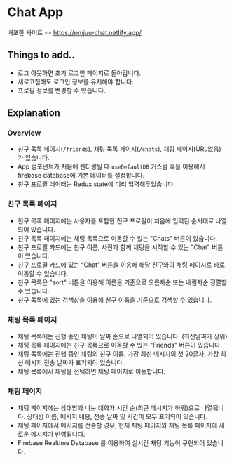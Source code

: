 # Chat App
배포한 사이트 -> https://pmjuu-chat.netlify.app/

## Things to add..
- 로그 아웃하면 초기 로그인 페이지로 돌아갑니다.
- 새로고침해도 로그인 정보를 유지해야 합니다.
- 프로필 정보를 변경할 수 있습니다.

## Explanation
### Overview
- 친구 목록 페이지(`/friends`), 채팅 목록 페이지(`/chats`), 채팅 페이지(URL없음) 가 있습니다.
- App 컴포넌트가 처음에 렌더링될 때 `useDefaultDB` 커스텀 훅을 이용해서 firebase database에 기본 데이터를 설정합니다.
- 친구 프로필 데이터는 Redux state에 미리 입력해두었습니다.

### 친구 목록 페이지
- 친구 목록 페이지에는 사용자를 포함한 친구 프로필이 처음에 입력된 순서대로 나열되어 있습니다.
- 친구 목록 페이지에는 채팅 목록으로 이동할 수 있는 "Chats" 버튼이 있습니다.
- 친구 프로필 카드에는 친구 이름, 사진과 함께 채팅을 시작할 수 있는 "Chat" 버튼이 있습니다.
- 친구 프로필 카드에 있는 “Chat” 버튼을 이용해 해당 친구와의 채팅 페이지로 바로 이동할 수 있습니다.
- 친구 목록은 "sort" 버튼을 이용해 이름을 기준으로 오름차순 또는 내림차순 정렬할 수 있습니다.
- 친구 목록에 있는 검색창을 이용해 친구 이름을 기준으로 검색할 수 있습니다.

### 채팅 목록 페이지
- 채팅 목록에는 진행 중인 채팅이 날짜 순으로 나열되어 있습니다. (최신날짜가 상위)
- 채팅 목록 페이지에는 친구 목록으로 이동할 수 있는 "Friends" 버튼이 있습니다.
- 채팅 목록에는 진행 중인 채팅의 친구 이름, 가장 최신 메시지의 첫 20글자, 가장 최신 메시지 전송 날짜가 표기되어 있습니다.
- 채팅 목록에서 채팅을 선택하면 채팅 페이지로 이동합니다.

### 채팅 페이지
- 채팅 페이지에는 상대방과 나눈 대화가 시간 순(최근 메시지가 하위)으로 나열됩니다. 상대방 이름, 메시지 내용, 전송 날짜 및 시간이 모두 표기되어 있습니다.
- 채팅 페이지에서 메시지를 전송할 경우, 현재 채팅 페이지와 채팅 목록 페이지에 새로운 메시지가 반영됩니다.
- Firebase Realtime Database 를 이용하여 실시간 채팅 기능이 구현되어 있습니다.
